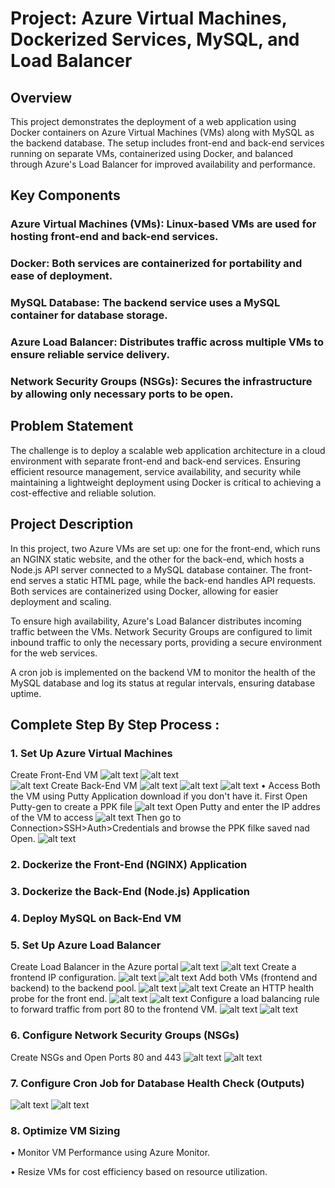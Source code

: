 # Project: Azure Virtual Machines, Dockerized Services, MySQL, and Load Balancer

## Overview
This project demonstrates the deployment of a web application using Docker containers on Azure Virtual Machines (VMs) along with MySQL as the backend database. The setup includes front-end and back-end services running on separate VMs, containerized using Docker, and balanced through Azure's Load Balancer for improved availability and performance.

## Key Components
### Azure Virtual Machines (VMs): Linux-based VMs are used for hosting front-end and back-end services.
### Docker: Both services are containerized for portability and ease of deployment.
### MySQL Database: The backend service uses a MySQL container for database storage.
### Azure Load Balancer: Distributes traffic across multiple VMs to ensure reliable service delivery.
### Network Security Groups (NSGs): Secures the infrastructure by allowing only necessary ports to be open.

## Problem Statement
The challenge is to deploy a scalable web application architecture in a cloud environment with separate front-end and back-end services. Ensuring efficient resource management, service availability, and security while maintaining a lightweight deployment using Docker is critical to achieving a cost-effective and reliable solution.

## Project Description
In this project, two Azure VMs are set up: one for the front-end, which runs an NGINX static website, and the other for the back-end, which hosts a Node.js API server connected to a MySQL database container. The front-end serves a static HTML page, while the back-end handles API requests. Both services are containerized using Docker, allowing for easier deployment and scaling.

To ensure high availability, Azure's Load Balancer distributes incoming traffic between the VMs. Network Security Groups are configured to limit inbound traffic to only the necessary ports, providing a secure environment for the web services.

A cron job is implemented on the backend VM to monitor the health of the MySQL database and log its status at regular intervals, ensuring database uptime.

## Complete Step By Step Process :
### 1. Set Up Azure Virtual Machines
Create Front-End VM
![alt text](frontvm1.PNG)
![alt text](frontvm2.PNG)  
![alt text](backvm3.PNG)
Create Back-End VM
![alt text](backensvm1.PNG)
![alt text](backvm2.PNG)
![alt text](fronbtvm3.PNG)
• Access Both the VM using Putty Application download if you don't have it. 
First Open Putty-gen to create a PPK file 
![alt text](<putty gen front vm.PNG>)
Open Putty and enter the IP addres of the VM to access
![alt text](<putty 1 ip.PNG>)
Then go to Connection>SSH>Auth>Credentials and browse the PPK filke saved nad Open.
![alt text](<putty open.PNG>)

### 2. Dockerize the Front-End (NGINX) Application
### 3. Dockerize the Back-End (Node.js) Application
### 4.  Deploy MySQL on Back-End VM
### 5. Set Up Azure Load Balancer
Create Load Balancer in the Azure portal
![alt text](Load1.PNG)
![alt text](load2.PNG)
Create a frontend IP configuration.
![alt text](load3.PNG)
![alt text](load4.PNG)
Add both VMs (frontend and backend) to the backend pool.
![alt text](load5.PNG)
![alt text](load6.PNG)
Create an HTTP health probe for the front end.
![alt text](loadhealth.PNG)
![alt text](image.png)
Configure a load balancing rule to forward traffic from port 80 to the frontend VM.
![alt text](loadrule.PNG)
![alt text](image-1.png)

### 6. Configure Network Security Groups (NSGs)
Create NSGs and Open Ports 80 and 443
![alt text](<Frontend nsg.PNG>)
![alt text](<backend nsg.PNG>)

### 7. Configure Cron Job for Database Health Check (Outputs)
![alt text](<Sql cornjob.PNG>)
![alt text](<corn job 2.PNG>)

### 8. Optimize VM Sizing
• Monitor VM Performance using Azure Monitor. 

• Resize VMs for cost efficiency based on resource utilization.


